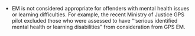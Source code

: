 * EM is not considered appropriate for offenders with mental health issues or learning difficulties.  For example, the recent Ministry of Justice GPS pilot excluded those who were assessed to have “‘serious identified mental health or learning disabilities” from consideration from GPS EM.
